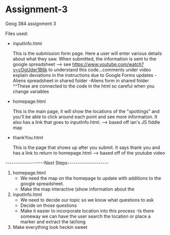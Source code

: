 # Assignment-3
Geog 384 assignment 3

Files used:
  - inputInfo.html
      
      This is the submission form page. Here a user will enter various details about what they saw. When submitted, the information is sent
      to the google spreadsheet
          --> see https://www.youtube.com/watch?v=cOgUder1B6k to understand this code...comments under video explain deviations in the
              instructions due to Google Forms updates
                -Aliens spreadsheet in shared folder
                -Aliens form in shared folder
                    ^^These are connected to the code in the html so careful when you change variables
  - homepage.html
      
      This is the main page, it will show the locations of the "spottings" and you'll be able to click around each point and see
      more information. It also has a link that goes to inputInfo.html.
          --> based off ian's JS fiddle map
  - thankYou.html
      
      This is the page that shows up after you submit. It says thank you and has a link to return to homepage.html
          --> based off of the youtube video
          
-------------------Next Steps--------------------

1. homepage.html
    - We need the map on the homepage to update with additions to the google spreadsheet.
    - Make the map interactive (show information about the
2. inputInfo.html
    - We need to decide our topic so we know what questions to ask
    - Decide on those questions
    - Make it easier to incorporate location into this process
        -Is there someway we can have the user search the location or place a marker and extract the lat/long
3. Make everything look heckin sweet

  
